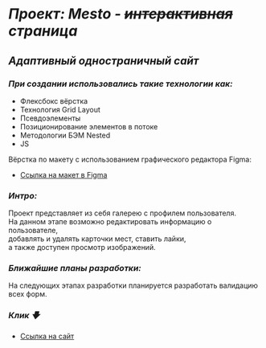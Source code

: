 # _Проект: Mesto - ~~интерактивная~~ страница_

## _Адаптивный одностраничный сайт_

### _При создании использовались такие технологии как:_

* Флексбокс вёрстка
* Технология Grid Layout
* Псевдоэлементы
* Позиционирование элементов в потоке
* Методологии БЭМ Nested
* JS

Вёрстка по макету с использованием графического редактора Figma:
* [Ссылка на макет в Figma](https://www.figma.com/file/2cn9N9jSkmxD84oJik7xL7/JavaScript.-Sprint-4?node-id=0%3A1)

### _Интро:_
Проект представляет из себя галерею с профилем пользователя.  
На данном этапе возможно редактировать информацию о пользователе,  
добавлять и удалять карточки мест, ставить лайки,  
а также доступен просмотр изображений.


### _Ближайшие планы разработки:_
На следующих этапах разработки планируется разработать валидацию всех форм.

### _Клик 🡇_

* [Ссылка на сайт](https://jakiehan.github.io/mesto/)

